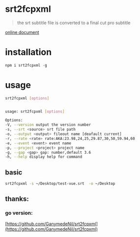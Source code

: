 # srt2fcpxml

> the srt subtitle file is converted to a final cut pro subtitle

[online document](https://chloe-lam.github.io/srt2fcpxml_node/)

# installation

```js
npm i srt2fcpxml -g
```

# usage

```bash
srt2fcpxml [options]


usage: srt2fcpxml [options]

Options:
-V, --version output the version number
-s, --srt <source> srt file path
-o, --output <output> fileout name [deafault current]
-r, --rate <rate> rate:AKA:23.98,24,25,29.87,30,50,59.94,60
-e, --event <event> event name
-p, --project <project> project name
-g, --gap <gap> gap: number,default 3.6
-h, --help display help for command
```

## basic

```bash
srt2fcpxml -s ~/Desktop/test-vue.srt  -o ~/Desktop
```

## thanks:

### go version:

[https://github.com/GanymedeNil/srt2fcpxml](https://github.com/GanymedeNil/srt2fcpxml)
